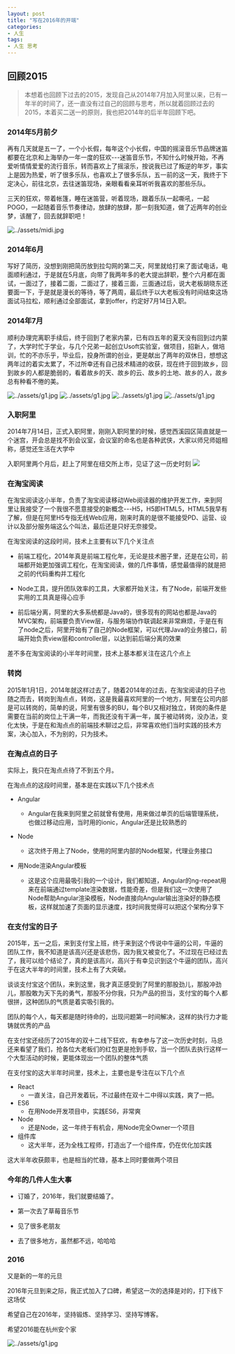 ```yaml
---
layout: post
title: "写在2016年的开端"
categories:
- 人生
tags:
- 人生 思考
---
```


## 回顾2015

>本想着也回顾下过去的2015，发现自己从2014年7月加入阿里以来，已有一年半的时间了，还一直没有过自己的回顾与思考，所以就着回顾过去的2015，本着买二送一的原则，我也把2014年的后半年回顾下吧。

### 2014年5月前夕

再有几天就是五一了，一个小长假，每年这个小长假，中国的摇滚音乐节品牌迷笛都要在北京和上海举办一年一度的狂欢---迷笛音乐节，不知什么时候开始，不再爱听情情爱爱的流行音乐，转而喜欢上了摇滚乐，按说我已过了叛逆的年岁，事实上是因为热爱，听了很多乐队，也喜欢上了很多乐队，五一前的这一天，我终于下定决心，前往北京，去往迷笛现场，亲眼看看亲耳听听我喜欢的那些乐队。

三天的狂欢，带着帐篷，睡在迷笛营，听着现场，跟着乐队一起嘶吼，一起POGO，一起随着音乐节奏律动，放肆的放肆，那一刻我知道，做了近两年的创业梦，该醒了，回去就辞职吧！

![../assets/midi.jpg](../assets/midi.jpg)

### 2014年6月

写好了简历，没想到刚把简历放到拉勾网的第二天，阿里就给打来了面试电话，电面顺利通过，于是就在5月底，向带了我两年多的老大提出辞职，整个六月都在面试，一面过了，接着二面，二面过了，接着三面，三面通过后，说大老板胡晓东还要面一下，于是就是漫长的等待，等了两周，最后终于以大老板没有时间结束这场面试马拉松，顺利通过全部面试，拿到offer，约定好7月14日入职。

### 2014年7月

顺利办理完离职手续后，终于回到了老家内蒙，已有四五年的夏天没有回到过内蒙了，大学时忙于学业，与几个兄弟一起创立Usoft实验室，做项目，招新人，做培训，忙的不亦乐乎，毕业后，投身所谓的创业，更是献出了两年的双休日，想想这两年过的着实太累了，不过所幸还有自己技术精进的收获，现在终于回到故乡，回到故乡的人都是脆弱的，看着故乡的天、故乡的云、故乡的土地、故乡的人，故乡总有种看不倦的美。

![../assets/g1.jpg](../assets/g1.jpg)
![../assets/g1.jpg](../assets/g2.jpg)
![../assets/g1.jpg](../assets/g3.jpg)
![../assets/g1.jpg](../assets/g4.jpg)

### 入职阿里

2014年7月14日，正式入职阿里，刚刚入职阿里的时候，感觉西溪园区简直就是一个迷宫，开会总是找不到会议室，会议室的命名也是各种武侠，大家以师兄师姐相称，感觉还生活在大学中

入职阿里两个月后，赶上了阿里在纽交所上市，见证了这一历史时刻
![](../assets/ali.jpg)

### 在淘宝阅读

在淘宝阅读这小半年，负责了淘宝阅读移动Web阅读器的维护开发工作，来到阿里让我接受了一个我很不愿意接受的新概念---H5，H5即HTML5，HTML5我早有了解，但是在阿里H5专指无线Web应用，刚来时真的是很不能接受PD、运营、设计以及部分服务端这么个叫法，最后还是只好无奈接受。

在淘宝阅读的这段时间，技术上主要有以下几个关注点

- 前端工程化，2014年真是前端工程化年，无论是技术圈子里，还是在公司，前端都开始更加强调工程化，在淘宝阅读，做的几件事情，感觉最值得的就是把之前的代码重构并工程化

- Node工具，提升团队效率的工具，大家都开始关注，有了Node，前端开发些实用的工具真是得心应手

- 前后端分离，阿里的大多系统都是Java的，很多现有的网站也都是Java的MVC架构，前端要负责View层，与服务端协作联调起来非常麻烦，于是在有了node之后，阿里开始有了自己的Node框架，可以代理Java的业务接口，前端开始负责view层和controller层，以达到前后端分离的效果


差不多在淘宝阅读的小半年时间里，技术上基本都关注在这几个点上

### 转岗

2015年1月1日，2014年就这样过去了，随着2014年的过去，在淘宝阅读的日子也随之而去，转岗到淘点点，转岗，这是我最喜欢阿里的一个地方，阿里在公司内部是可以转岗的，简单的说，阿里有很多的BU，每个BU又相对独立，转岗的条件是需要在当前的岗位上干满一年，而我还没有干满一年，属于被动转岗，没办法，变化太快，于是在和淘点点的前端技术聊过之后，非常喜欢他们当时实践的技术方案，决心加入，不为别的，只为技术。

### 在淘点点的日子

实际上，我只在淘点点待了不到五个月。

在淘点点的这段时间里，基本是在实践以下几个技术点

- Angular
  - Angular在我来到阿里之前就曾有使用，用来做过单页的后端管理系统，也做过移动应用，当时用的ionic，Angular还是比较熟悉的  


- Node
  - 这次终于用上了Node，使用的阿里内部的Node框架，代理业务接口


- 用Node渲染Angular模板
  -  这是这个应用最吸引我的一个设计，我们都知道，Angular的ng-repeat用来在前端通过template渲染数据，性能奇差，但是我们这一次使用了Node帮助Angular渲染模板，Node直接向Angular输出渲染好的静态模板，这样就加速了页面的显示速度，找时间我觉得可以把这个架构分享下


### 在支付宝的日子

2015年，五一之后，来到支付宝上班，终于来到这个传说中牛逼的公司，牛逼的团队工作，我不知道是该高兴还是该悲伤，因为我又被变化了。不过现在已经过去了，我可以给个结论了，真的是该高兴，高兴于有幸见识到这个牛逼的团队，高兴于在这大半年的时间里，技术上有了大突破。

谈谈支付宝这个团队，来到这里，我才真正感受到了阿里的那股劲儿，那股冲劲儿，那股敢为天下先的勇气，那股不分你我，只为产品的担当，支付宝的每个人都很拼，这种团队的气质是着实吸引我的。

团队的每个人，每天都是随时待命的，出现问题第一时间解决，这样的执行力才能铸就优秀的产品

在支付宝还经历了2015年的双十二线下狂欢，有幸参与了这一次历史时刻，马总还来看望了我们，抢各位大老板们的红包更是抢到手软，当一个团队去执行这样一个大型活动的时候，更能体现出一个团队的整体气质

在支付宝的这大半年时间里，技术上，主要也是专注在以下几个点

- React
  - 一直关注，自己开发着玩，不过最终在双十二中得以实践，爽了一把。
- ES6
  - 在用Node开发项目中，实践ES6，非常爽
- Node
  - 还是Node，这一年终于有机会，用Node完全Owner一个项目
- 组件库
  - 这大半年，还为全栈工程师，打造出了一个组件库，仍在优化加实践

这大半年收获颇丰，也是相当的忙碌，基本上同时要做两个项目

### 今年的几件人生大事

- 订婚了，2016年，我们就要结婚了。

- 第一次去了草莓音乐节

- 见了很多老朋友

- 去了很多地方，虽然都不远，哈哈哈


### 2016

又是新的一年的元旦

2016年元旦到来之际，我正式加入了口碑，希望这一次的选择是对的，打下线下这场仗

希望自己在2016年，坚持锻炼、坚持学习、坚持写博客。

希望2016能在杭州安个家

![../assets/g1.jpg](../assets/end.jpg)
